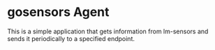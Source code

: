 # gosensors Agent

This is a simple application that gets information from lm-sensors and sends it periodically to a specified endpoint.